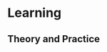 # Learning

## Theory and Practice

<!--stackedit_data:
eyJoaXN0b3J5IjpbMTUwNTgzMDUyNCw5NTY2OTI2MDRdfQ==
-->